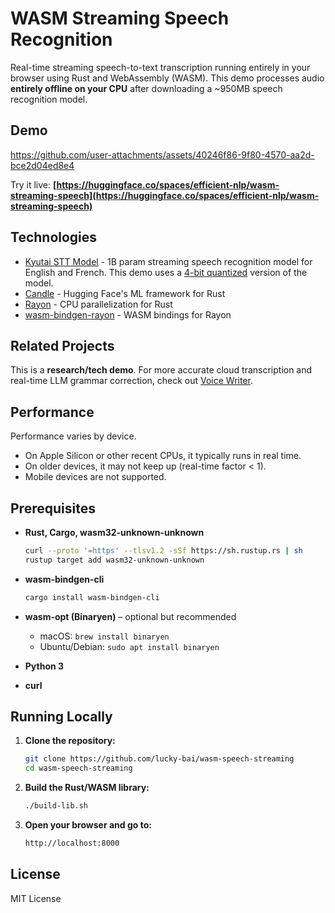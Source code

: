 # WASM Streaming Speech Recognition

Real-time streaming speech-to-text transcription running entirely in your browser using Rust and WebAssembly (WASM). This demo processes audio **entirely offline on your CPU** after downloading a ~950MB speech recognition model.

## Demo

https://github.com/user-attachments/assets/40246f86-9f80-4570-aa2d-bce2d04ed8e4

Try it live: **[https://huggingface.co/spaces/efficient-nlp/wasm-streaming-speech](https://huggingface.co/spaces/efficient-nlp/wasm-streaming-speech)**

## Technologies

- [Kyutai STT Model](https://huggingface.co/kyutai/stt-1b-en_fr) - 1B param streaming speech recognition model for English and French. This demo uses a [4-bit quantized](https://huggingface.co/efficient-nlp/stt-1b-en_fr-quantized) version of the model.
- [Candle](https://github.com/huggingface/candle/) - Hugging Face's ML framework for Rust
- [Rayon](https://github.com/rayon-rs/rayon) - CPU parallelization for Rust
- [wasm-bindgen-rayon](https://github.com/RReverser/wasm-bindgen-rayon) - WASM bindings for Rayon

## Related Projects

This is a **research/tech demo**. For more accurate cloud transcription and real-time LLM grammar correction, check out [Voice Writer](https://voicewriter.io).

## Performance

Performance varies by device.

- On Apple Silicon or other recent CPUs, it typically runs in real time.
- On older devices, it may not keep up (real-time factor < 1).
- Mobile devices are not supported.

## Prerequisites

- **Rust, Cargo, wasm32-unknown-unknown**

  ```bash
  curl --proto '=https' --tlsv1.2 -sSf https://sh.rustup.rs | sh
  rustup target add wasm32-unknown-unknown
  ```

- **wasm-bindgen-cli**

  ```bash
  cargo install wasm-bindgen-cli
  ```

- **wasm-opt (Binaryen)** – optional but recommended

  - macOS: `brew install binaryen`
  - Ubuntu/Debian: `sudo apt install binaryen`

- **Python 3**
- **curl**

## Running Locally

1. **Clone the repository:**

   ```bash
   git clone https://github.com/lucky-bai/wasm-speech-streaming
   cd wasm-speech-streaming
   ```

2. **Build the Rust/WASM library:**

   ```bash
   ./build-lib.sh
   ```

3. **Open your browser and go to:**

   ```bash
   http://localhost:8000
   ```

## License

MIT License

